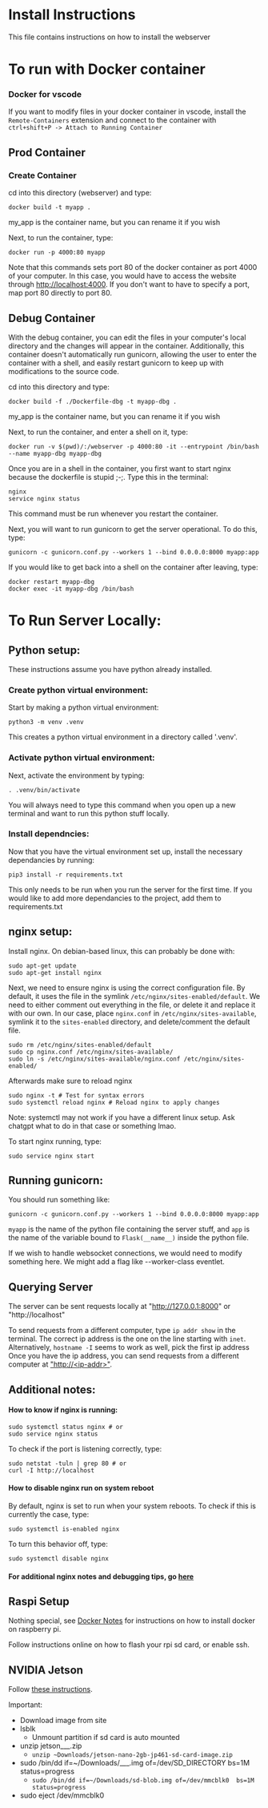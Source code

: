 # Install Instructions

This file contains instructions on how to install the webserver

# To run with Docker container

### Docker for vscode
If you want to modify files in your docker container in vscode, install the `Remote-Containers` extension and connect to the container with `ctrl+shift+P -> Attach to Running Container`

## Prod Container

### Create Container

cd into this directory (webserver) and type:
```
docker build -t myapp .
```
my_app is the container name, but you can rename it if you wish

Next, to run the container, type:
```
docker run -p 4000:80 myapp
```
Note that this commands sets port 80 of the docker container as port 4000 of your computer. In this case, you would have to access the website through [http://localhost:4000](http://localhost:4000). If you don't want to have to specify a port, map port 80 directly to port 80.


## Debug Container

With the debug container, you can edit the files in your computer's local directory and the changes will appear in the container. Additionally, this container doesn't automatically run gunicorn, allowing the user to enter the container with a shell, and easily restart gunicorn to keep up with modifications to the source code.

cd into this directory and type:
```
docker build -f ./Dockerfile-dbg -t myapp-dbg .
```
my_app is the container name, but you can rename it if you wish

Next, to run the container, and enter a shell on it, type:
```
docker run -v $(pwd)/:/webserver -p 4000:80 -it --entrypoint /bin/bash --name myapp-dbg myapp-dbg
```

Once you are in a shell in the container, you first want to start nginx because the dockerfile is stupid ;-;. Type this in the terminal:
```
nginx
service nginx status 
```
This command must be run whenever you restart the container.

Next, you will want to run gunicorn to get the server operational. To do this, type: 
```
gunicorn -c gunicorn.conf.py --workers 1 --bind 0.0.0.0:8000 myapp:app
```

If you would like to get back into a shell on the container after leaving, type:
```
docker restart myapp-dbg
docker exec -it myapp-dbg /bin/bash 
```


# To Run Server Locally:

## Python setup:

These instructions assume you have python already installed.

### Create python virtual environment:

Start by making a python virtual environment:
```
python3 -m venv .venv
```
This creates a python virtual environment in a directory called '.venv'.

### Activate python virtual environment:
Next, activate the environment by typing:
```
. .venv/bin/activate
```
You will always need to type this command when you open up a new terminal and want to run this python stuff locally.

### Install dependncies:

Now that you have the virtual environment set up, install the necessary dependancies by running:
```
pip3 install -r requirements.txt
```
This only needs to be run when you run the server for the first time. If you would like to add more dependancies to the project, add them to requirements.txt

## nginx setup:

Install nginx. On debian-based linux, this can probably be done with:
```
sudo apt-get update
sudo apt-get install nginx
```

Next, we need to ensure nginx is using the correct configuration file. By default, it uses the file in the symlink `/etc/nginx/sites-enabled/default`. We need to either comment out everything in the file, or delete it and replace it with our own. In our case, place `nginx.conf` in `/etc/nginx/sites-available`, symlink it to the `sites-enabled` directory, and delete/comment the default file.
```
sudo rm /etc/nginx/sites-enabled/default
sudo cp nginx.conf /etc/nginx/sites-available/
sudo ln -s /etc/nginx/sites-available/nginx.conf /etc/nginx/sites-enabled/
```

Afterwards make sure to reload nginx
```
sudo nginx -t # Test for syntax errors
sudo systemctl reload nginx # Reload nginx to apply changes
```
Note: systemctl may not work if you have a different linux setup. Ask chatgpt what to do in that case or something lmao.

To start nginx running, type:
```
sudo service nginx start
```

## Running gunicorn:

You should run something like:
```
gunicorn -c gunicorn.conf.py --workers 1 --bind 0.0.0.0:8000 myapp:app
```
`myapp` is the name of the python file containing the server stuff, and `app` is the name of the variable bound to `Flask(__name__)` inside the python file.

If we wish to handle websocket connections, we would need to modify something here. We might add a flag like --worker-class eventlet.

## Querying Server
The server can be sent requests locally at "http://127.0.0.1:8000" or "http://localhost"

To send requests from a different computer, type `ip addr show` in the terminal. The correct ip address is the one on the line starting with `inet`.\
Alternatively, `hostname -I` seems to work as well, pick the first ip address\
Once you have the ip address, you can send requests from a different computer at ["http://\<ip-addr\>"](http://<ip-addr>). 


## Additional notes:
#### How to know if nginx is running:
```
sudo systemctl status nginx # or
sudo service nginx status
```
To check if the port is listening correctly, type:
```
sudo netstat -tuln | grep 80 # or
curl -I http://localhost
```

#### How to disable nginx run on system reboot
By default, nginx is set to run when your system reboots. To check if this is currently the case, type:
```
sudo systemctl is-enabled nginx
```

To turn this behavior off, type:
```
sudo systemctl disable nginx
```

#### For additional nginx notes and debugging tips, go [here](./notes/nginx_notes.md)


## Raspi Setup

Nothing special, see [Docker Notes](./docker_commands.md) for instructions on how to install docker on raspberry pi.

Follow instructions online on how to flash your rpi sd card, or enable ssh.

## NVIDIA Jetson

Follow [these instructions](https://developer.nvidia.com/embedded/learn/get-started-jetson-nano-2gb-devkit).

Important:
- Download image from site
- lsblk
  - Unmount partition if sd card is auto mounted
- unzip jetson___.zip
  - `unzip ~Downloads/jetson-nano-2gb-jp461-sd-card-image.zip`
- sudo /bin/dd if=~/Downloads/___.img of=/dev/SD_DIRECTORY bs=1M status=progress
  - `sudo /bin/dd if=~/Downloads/sd-blob.img of=/dev/mmcblk0  bs=1M status=progress`
- sudo eject /dev/mmcblk0

